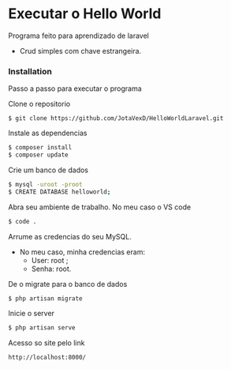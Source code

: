 # Executar o Hello World

Programa feito para aprendizado de laravel

  - Crud simples com chave estrangeira.

### Installation

Passo a passo para executar o programa

Clone o repositorio

```
$ git clone https://github.com/JotaVexD/HelloWorldLaravel.git
```

Instale as dependencias

```sh
$ composer install
$ composer update
```

Crie um banco de dados

```sh
$ mysql -uroot -proot
$ CREATE DATABASE helloworld;
```

Abra seu ambiente de trabalho. No meu caso o VS code

```sh
$ code .
```

Arrume as credencias do seu MySQL.

 - No meu caso, minha credencias eram: 
    - User: root ;
    - Senha: root.

De o migrate para o banco de dados

```sh
$ php artisan migrate
```

Inicie o server

```sh
$ php artisan serve
```

Acesso so site pelo link

```sh
http://localhost:8000/
```

